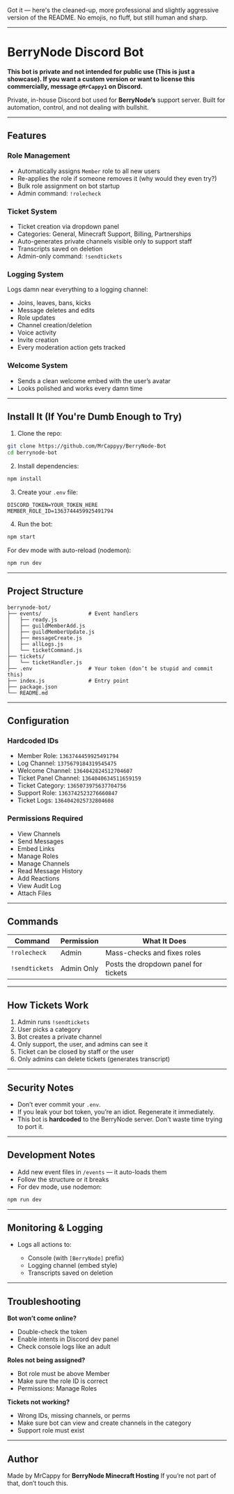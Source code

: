 Got it — here's the cleaned-up, more professional and slightly aggressive version of the README. No emojis, no fluff, but still human and sharp.

---

# BerryNode Discord Bot

**This bot is private and not intended for public use (This is just a showcase). If you want a custom version or want to license this commercially, message `@MrCappy1` on Discord.**

Private, in-house Discord bot used for **BerryNode’s** support server. Built for automation, control, and not dealing with bullshit.

---

## Features

### Role Management

* Automatically assigns `Member` role to all new users
* Re-applies the role if someone removes it (why would they even try?)
* Bulk role assignment on bot startup
* Admin command: `!rolecheck`

### Ticket System

* Ticket creation via dropdown panel
* Categories: General, Minecraft Support, Billing, Partnerships
* Auto-generates private channels visible only to support staff
* Transcripts saved on deletion
* Admin-only command: `!sendtickets`

### Logging System

Logs damn near everything to a logging channel:

* Joins, leaves, bans, kicks
* Message deletes and edits
* Role updates
* Channel creation/deletion
* Voice activity
* Invite creation
* Every moderation action gets tracked

### Welcome System

* Sends a clean welcome embed with the user’s avatar
* Looks polished and works every damn time

---

## Install It (If You're Dumb Enough to Try)

1. Clone the repo:

```bash
git clone https://github.com/MrCappyy/BerryNode-Bot
cd berrynode-bot
```

2. Install dependencies:

```bash
npm install
```

3. Create your `.env` file:

```env
DISCORD_TOKEN=YOUR_TOKEN_HERE
MEMBER_ROLE_ID=1363744459925491794
```

4. Run the bot:

```bash
npm start
```

For dev mode with auto-reload (nodemon):

```bash
npm run dev
```

---

## Project Structure

```
berrynode-bot/
├── events/               # Event handlers
│   ├── ready.js
│   ├── guildMemberAdd.js
│   ├── guildMemberUpdate.js
│   ├── messageCreate.js
│   ├── allLogs.js
│   └── ticketCommand.js
├── tickets/
│   └── ticketHandler.js
├── .env                  # Your token (don’t be stupid and commit this)
├── index.js              # Entry point
├── package.json
└── README.md
```

---

## Configuration

### Hardcoded IDs

* Member Role: `1363744459925491794`
* Log Channel: `1375679184319545475`
* Welcome Channel: `1364042824512704607`
* Ticket Panel Channel: `1364040634511659159`
* Ticket Category: `1365073975637704756`
* Support Role: `1363742523276660847`
* Ticket Logs: `1364042025732804608`

### Permissions Required

* View Channels
* Send Messages
* Embed Links
* Manage Roles
* Manage Channels
* Read Message History
* Add Reactions
* View Audit Log
* Attach Files

---

## Commands

| Command        | Permission | What It Does                         |
| -------------- | ---------- | ------------------------------------ |
| `!rolecheck`   | Admin      | Mass-checks and fixes roles          |
| `!sendtickets` | Admin Only | Posts the dropdown panel for tickets |

---

## How Tickets Work

1. Admin runs `!sendtickets`
2. User picks a category
3. Bot creates a private channel
4. Only support, the user, and admins can see it
5. Ticket can be closed by staff or the user
6. Only admins can delete tickets (generates transcript)

---

## Security Notes

* Don’t ever commit your `.env`.
* If you leak your bot token, you’re an idiot. Regenerate it immediately.
* This bot is **hardcoded** to the BerryNode server. Don't waste time trying to port it.

---

## Development Notes

* Add new event files in `/events` — it auto-loads them
* Follow the structure or it breaks
* For dev mode, use nodemon:

```bash
npm run dev
```

---

## Monitoring & Logging

* Logs all actions to:

  * Console (with `[BerryNode]` prefix)
  * Logging channel (embed style)
  * Transcripts saved on deletion

---

## Troubleshooting

**Bot won’t come online?**

* Double-check the token
* Enable intents in Discord dev panel
* Check console logs like an adult

**Roles not being assigned?**

* Bot role must be above Member
* Make sure the role ID is correct
* Permissions: Manage Roles

**Tickets not working?**

* Wrong IDs, missing channels, or perms
* Make sure bot can view and create channels in the category
* Support role must exist

---

## Author

Made by MrCappy for **BerryNode Minecraft Hosting**
If you’re not part of that, don’t touch this. 
